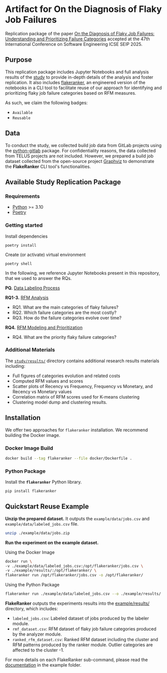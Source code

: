 # Artifact for On the Diagnosis of Flaky Job Failures

Replication package of the paper [On the Diagnosis of Flaky Job Failures:
Understanding and Prioritizing Failure Categories](./PAPER.pdf) accepted at the 47th International Conference on Software Engineering ICSE SEIP 2025.

## Purpose

This replication package includes Jupyter Notebooks and full analysis results of the [study](./study/) to provide in-depth details of the analysis and foster replication. It also includes [flakeranker](./src/flakeranker/), an engineered version of the notebooks in a CLI tool to facilitate reuse of our approach for identifying and prioritizing flaky job failure categories based on RFM measures.

As such, we claim the following badges:

- `Available`
- `Reusable`

## Data

To conduct the study, we collected build job data from GitLab projects using the [python-gitlab](https://python-gitlab.readthedocs.io/en/stable/) package. For confidentiality reasons, the data collected from TELUS projects are not included. However, we prepared a build job dataset collected from the open-source project [Graphviz](https://gitlab.com/graphviz/graphviz) to demonstrate the **FlakeRanker** CLI tool's functionalities.

## Available Study Replication Package

### Requirements

- [Python](https://www.python.org/downloads/) >= 3.10
- [Poetry](https://python-poetry.org/)

### Getting started

Install dependencies

```script
poetry install
```

Create (or activate) virtual environment

```script
poetry shell
```

In the following, we reference Jupyter Notebooks present in this repository, that we used to answer the RQs.

**PQ.** [Data Labeling Process](./study/data_labeling_process/02_failure_categories_labeling.ipynb)

**RQ1-3.** [RFM Analysis](./study/rfm_analysis/03_label_prioritization.ipynb)

- RQ1. What are the main categories of flaky failures?
- RQ2. Which failure categories are the most costly?
- RQ3. How do the failure categories evolve over time?

**RQ4.** [RFM Modeling and Prioritization](./study/rfm_prioritization/04_categories_rfm_prioritization.ipynb)

- RQ4. What are the priority flaky failure categories?

### Additional Materials

The [`study/results/`](./study/results/) directory contains additional research results materials including:

- Full figures of categories evolution and related costs
- Computed RFM values and scores
- Scatter plots of Recency vs Frequency, Frequency vs Monetary, and Recency vs Monetary values
- Correlation matrix of RFM scores used for K-means clustering
- Clustering model dump and clustering results.

## Installation

We offer two approaches for `flakeranker` installation. We recommend building the Docker image.

### Docker Image Build

```sh
docker build --tag flakeranker --file docker/Dockerfile .
```

### Python Package

Install the **`flakeranker`** Python library.

```sh
pip install flakeranker
```

## Quickstart Reuse Example

**Unzip the prepared dataset.** It outputs the `example/data/jobs.csv` and `example/data/labeled_jobs.csv` file.

```sh
unzip ./example/data/jobs.zip
```

**Run the experiment on the example dataset.**

Using the Docker Image

```sh
docker run \
-v ./example/data/labeled_jobs.csv:/opt/flakeranker/jobs.csv \
-v ./example/results/:/opt/flakeranker/ \
flakeranker run /opt/flakeranker/jobs.csv -o /opt/flakeranker/
```

Using the Python Package

```sh
flakeranker run ./example/data/labeled_jobs.csv --o ./example/results/
```

**FlakeRanker** outputs the experiments results into the [example/results/](example/results/) directory, which includes:

- `labeled_jobs.csv`: Labeled dataset of jobs produced by the labeler module.
- `rmf_dataset.csv`: RFM dataset of flaky job failure categories produced by the analyzer module.
- `ranked_rfm_dataset.csv`: Ranked RFM dataset including the cluster and RFM patterns produced by the ranker module. Outlier categories are affected to the cluster -1.

For more details on each FlakeRanker sub-command, please read the [documentation](./example/README.md) in the example folder.
